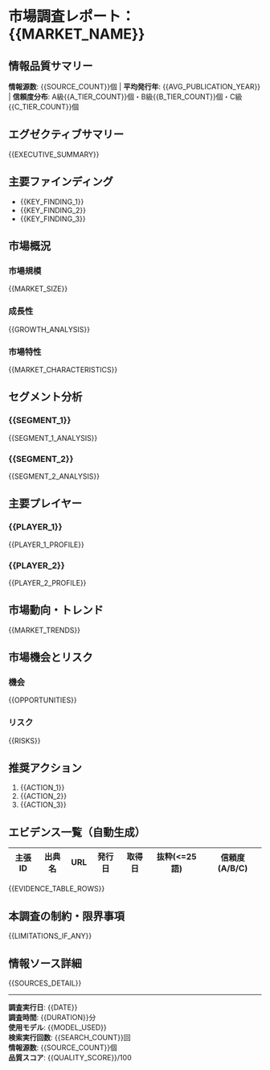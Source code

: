 # 市場調査レポート：{{MARKET_NAME}}

## 情報品質サマリー
**情報源数**: {{SOURCE_COUNT}}個 | **平均発行年**: {{AVG_PUBLICATION_YEAR}} | **信頼度分布**: A級{{A_TIER_COUNT}}個・B級{{B_TIER_COUNT}}個・C級{{C_TIER_COUNT}}個

## エグゼクティブサマリー
{{EXECUTIVE_SUMMARY}}

## 主要ファインディング
- {{KEY_FINDING_1}}
- {{KEY_FINDING_2}}
- {{KEY_FINDING_3}}

## 市場概況
### 市場規模
{{MARKET_SIZE}}

### 成長性
{{GROWTH_ANALYSIS}}

### 市場特性
{{MARKET_CHARACTERISTICS}}

## セグメント分析
### {{SEGMENT_1}}
{{SEGMENT_1_ANALYSIS}}

### {{SEGMENT_2}}
{{SEGMENT_2_ANALYSIS}}

## 主要プレイヤー
### {{PLAYER_1}}
{{PLAYER_1_PROFILE}}

### {{PLAYER_2}}
{{PLAYER_2_PROFILE}}

## 市場動向・トレンド
{{MARKET_TRENDS}}

## 市場機会とリスク
### 機会
{{OPPORTUNITIES}}

### リスク
{{RISKS}}

## 推奨アクション
1. {{ACTION_1}}
2. {{ACTION_2}}
3. {{ACTION_3}}

## エビデンス一覧（自動生成）
| 主張ID | 出典名 | URL | 発行日 | 取得日 | 抜粋(<=25語) | 信頼度(A/B/C) |
|-------|--------|-----|-------|-------|---------------|---------------|
{{EVIDENCE_TABLE_ROWS}}

## 本調査の制約・限界事項
{{LIMITATIONS_IF_ANY}}

## 情報ソース詳細
{{SOURCES_DETAIL}}

---
**調査実行日**: {{DATE}}  
**調査時間**: {{DURATION}}分  
**使用モデル**: {{MODEL_USED}}  
**検索実行回数**: {{SEARCH_COUNT}}回  
**情報源数**: {{SOURCE_COUNT}}個  
**品質スコア**: {{QUALITY_SCORE}}/100
